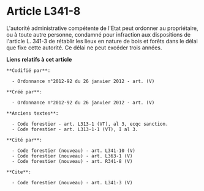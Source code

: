 # Article L341-8

L'autorité administrative compétente de l'Etat peut ordonner au propriétaire, ou à toute autre personne, condamné pour
infraction aux dispositions de l'article L. 341-3 de rétablir les lieux en nature de bois et forêts dans le délai que fixe
cette autorité. Ce délai ne peut excéder trois années.

**Liens relatifs à cet article**

	**Codifié par**:

	  - Ordonnance n°2012-92 du 26 janvier 2012 - art. (V)

	**Créé par**:

	  - Ordonnance n°2012-92 du 26 janvier 2012 - art. (V)

	**Anciens textes**:

	  - Code forestier - art. L313-1 (VT), al 3, ecqc sanction.
	  - Code forestier - art. L313-1-1 (VT), I al 3.

	**Cité par**:

	  - Code forestier (nouveau) - art. L341-10 (V)
	  - Code forestier (nouveau) - art. L363-1 (V)
	  - Code forestier (nouveau) - art. R341-8 (V)

	**Cite**:

	  - Code forestier (nouveau) - art. L341-3 (V)
